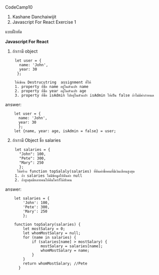 CodeCamp10  
1. Kashane Danchaiwijit  
2. Javascript For React Exercise 1 

แบบฝึกหัด 

**Javascript For React**    
1) ถ้าเรามี object


        let user = {
          name: 'John',
          year: 30
         };

        ให้เขียน Destrucutring  assignment ที่ให้
        1. property ที่ชื่อ name อยู่ในตัวแปร name
        2. property ที่ชื่อ year อยู่ในตัวแปร age
        3. property ที่ชื่อ isAdmin ไปอยู่ในตัวแปร isAdmin ให้เป็น false ถ้าไม่มีค่ากำหนด


answer:


        let user = {
          name: 'John',
          year: 30
          };
        let {name, year: age, isAdmin = false} = user;



2) ถ้าเรามี Object ชื่อ salaries


        let salaries = {
          "John": 100,
          "Pete": 300,
          "Mary": 250
          };
         ให้สร้าง function topSalaly(salaries) ที่คืนค่าชื่อคนที่มีเงินเดือนสูงสุด
        1. ถ้า salaries ไม่มีข้อมูลให้คืนค่า null
        2. ถ้าสูงสุดมีหลายคนให้คืนใครก็ได้สักคน 

      
answer:


        let salaries = {
            'John': 100,
            'Pete': 300,
            'Mary': 250
            };

        function topSalary(salaries) {
            let mostSalary = 0;
            let whomMostSalary = null;
            for (name in salaries) {
                if (salaries[name] > mostSalary) {
                    mostSalary = salaries[name];
                    whomMostSalary = name;
                }
            }
            return whomMostSalary; //Pete
          }
      









